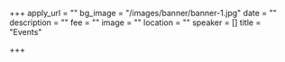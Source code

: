 +++
apply_url = ""
bg_image = "/images/banner/banner-1.jpg"
date = ""
description = ""
fee = ""
image = ""
location = ""
speaker = []
title = "Events"

+++
